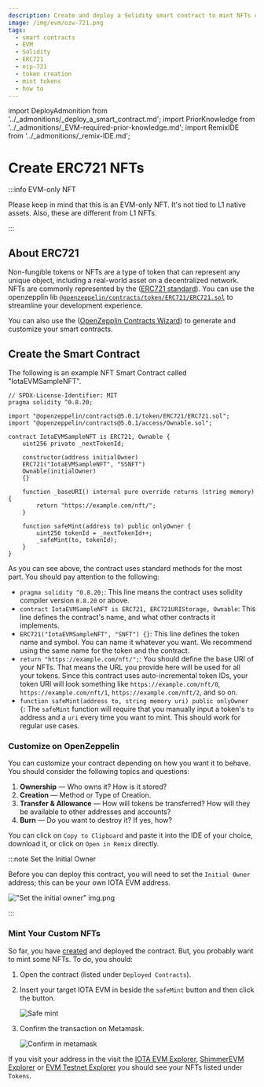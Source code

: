 ```yaml
---
description: Create and deploy a Solidity smart contract to mint NFTs using the ERC721 standard.
image: /img/evm/ozw-721.png
tags:
  - smart contracts
  - EVM
  - Solidity
  - ERC721
  - eip-721
  - token creation
  - mint tokens
  - how to
---
```

import DeployAdmonition from '../_admonitions/_deploy_a_smart_contract.md';
import PriorKnowledge from '../_admonitions/_EVM-required-prior-knowledge.md';
import RemixIDE from '../_admonitions/_remix-IDE.md';

# Create ERC721 NFTs

:::info EVM-only NFT

Please keep in mind that this is an EVM-only NFT. It's not tied to L1 native assets. Also, these are different from L1
NFTs.

:::

<PriorKnowledge />

## About ERC721

Non-fungible tokens or NFTs are a type of token that can represent any unique object, including a real-world asset on a
decentralized network. NFTs are commonly represented by the ([ERC721 standard](https://eips.ethereum.org/EIPS/eip-721)).
You can use the
openzepplin
lib [`@openzeppelin/contracts/token/ERC721/ERC721.sol`](https://github.com/OpenZeppelin/openzeppelin-contracts/blob/master/contracts/token/ERC721/ERC721.sol)
to streamline your development experience.

You can also use the ([OpenZepplin Contracts Wizard](https://wizard.openzeppelin.com/#erc721)) to generate and customize
your smart contracts.

<RemixIDE />

## Create the Smart Contract

The following is an example NFT Smart Contract called "IotaEVMSampleNFT".

```solidity
// SPDX-License-Identifier: MIT
pragma solidity ^0.8.20;

import "@openzeppelin/contracts@5.0.1/token/ERC721/ERC721.sol";
import "@openzeppelin/contracts@5.0.1/access/Ownable.sol";

contract IotaEVMSampleNFT is ERC721, Ownable {
    uint256 private _nextTokenId;

    constructor(address initialOwner)
    ERC721("IotaEVMSampleNFT", "SSNFT")
    Ownable(initialOwner)
    {}

    function _baseURI() internal pure override returns (string memory) {
        return "https://example.com/nft/";
    }

    function safeMint(address to) public onlyOwner {
        uint256 tokenId = _nextTokenId++;
        _safeMint(to, tokenId);
    }
}
```

As you can see above, the contract uses standard methods for the most part. You should pay attention to the following:

- `pragma solidity ^0.8.20;`: This line means the contract uses solidity compiler version `0.8.20` or above.
- `contract IotaEVMSampleNFT is ERC721, ERC721URIStorage, Ownable`: This line defines the contract's name, and what
  other contracts it implements.
- `ERC721("IotaEVMSampleNFT", "SNFT") {}`: This line defines the token name and symbol. You can name it
  whatever you want. We recommend using the same name for the token and the contract.
- `return "https://example.com/nft/";`: You should define the base URI of your NFTs. That means the URL you provide here
  will be used for all your tokens. Since this contract uses auto-incremental token IDs, your token URI will look
  something like `https://example.com/nft/0`, `https://example.com/nft/1`, `https://example.com/nft/2`, and so on.
- `function safeMint(address to, string memory uri) public onlyOwner {`: The `safeMint` function will
  require that you manually input a token's `to` address and a `uri` every time you want to mint. This should work for
  regular use cases.

### Customize on OpenZeppelin

You can customize your contract depending on how you want it to behave. You should consider the following topics
and questions:

1. **Ownership** — Who owns it? How is it stored?
2. **Creation** — Method or Type of Creation.
3. **Transfer & Allowance** — How will tokens be transferred? How will they be available to other addresses and
   accounts?
4. **Burn** — Do you want to destroy it? If yes, how?

You can click on `Copy to Clipboard` and paste it into the IDE of your choice, download it, or click on `Open in Remix`
directly.


:::note Set the Initial Owner

Before you can deploy this contract, you will need to set the `Initial Owner` address; this can be your own IOTA EVM address.

!["Set the initial owner" img.png](/img/evm/how-tos/ERC721/set-initial-owner.png)

:::

<DeployAdmonition/>

### Mint Your Custom NFTs

So far, you have [created](#create-the-smart-contract) and deployed the contract. But, you probably want to mint some NFTs.
To do, you should:

1. Open the contract (listed under `Deployed Contracts`).
2. Insert your target IOTA EVM in beside the `safeMint` button and then click the button.
  
    ![Safe mint](/img/evm/how-tos/ERC721/safe-mint.png)

3. Confirm the transaction on Metamask.

   ![Confirm in metamask](/img/evm/how-tos/ERC721/confirm-in-metamask.png)

If you visit your address in the visit the [IOTA EVM Explorer](https://explorer.evm.iota.org),
[ShimmerEVM Explorer](https://explorer.evm.testnet.shimmer.network/) or  [EVM Testnet Explorer](https://explorer.evm.testnet.shimmer.network/)
you should see your NFTs listed under `Tokens`.

